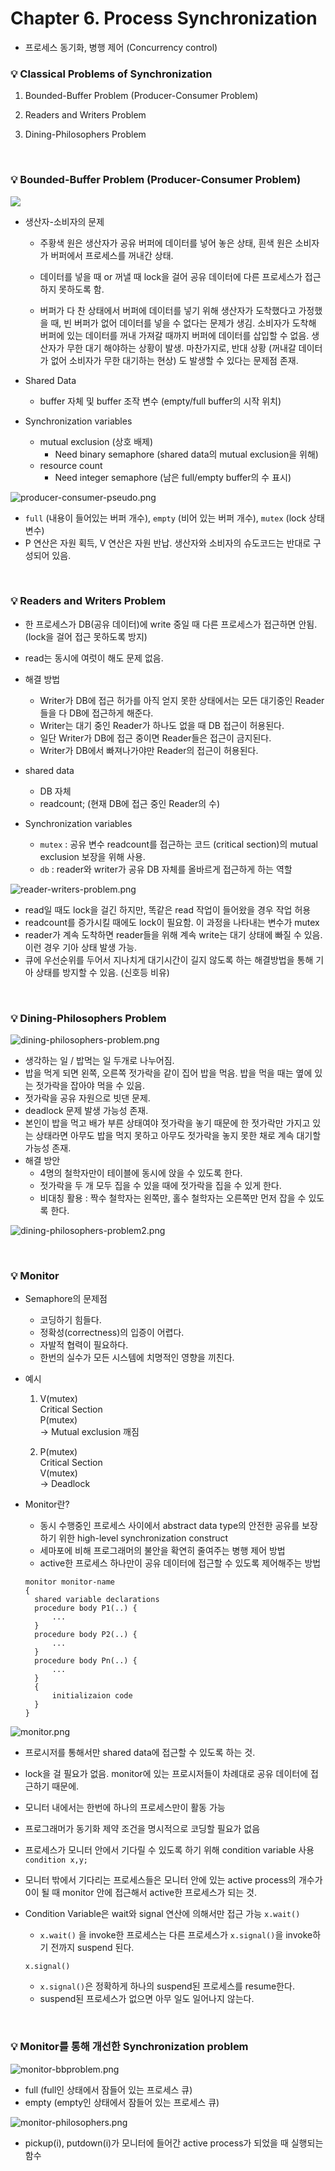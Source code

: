 # Chapter 6. Process Synchronization
- 프로세스 동기화, 병행 제어 (Concurrency control)

### 💡 Classical Problems of Synchronization
1. Bounded-Buffer Problem (Producer-Consumer Problem)
     
2. Readers and Writers Problem
     
3. Dining-Philosophers Problem

<br>

### 💡 Bounded-Buffer Problem (Producer-Consumer Problem)

![](img/producer-consumer.png)

- 생산자-소비자의 문제
    - 주황색 원은 생산자가 공유 버퍼에 데이터를 넣어 놓은 상태, 흰색 원은 소비자가 버퍼에서 프로세스를 꺼내간 상태.
    - 데이터를 넣을 때 or 꺼낼 때 lock을 걸어 공유 데이터에 다른 프로세스가 접근하지 못하도록 함.
      
    - 버퍼가 다 찬 상태에서 버퍼에 데이터를 넣기 위해 생산자가 도착했다고 가정했을 때, 빈 버퍼가 없어 데이터를 넣을 수 없다는 문제가 생김.
      소비자가 도착해 버퍼에 있는 데이터를 꺼내 가져갈 때까지 버퍼에 데이터를 삽입할 수 없음. 생산자가 무한 대기 해야하는 상황이 발생.
      마찬가지로, 반대 상황 (꺼내갈 데이터가 없어 소비자가 무한 대기하는 현상) 도 발생할 수 있다는 문제점 존재.

- Shared Data
    - buffer 자체 및 buffer 조작 변수 (empty/full buffer의 시작 위치)
    
- Synchronization variables
    - mutual exclusion (상호 배제)
      - Need binary semaphore (shared data의 mutual exclusion을 위해)
    - resource count
      - Need integer semaphore (남은 full/empty buffer의 수 표시)

![producer-consumer-pseudo.png](img/producer-consumer-pseudo.png)

- `full` (내용이 들어있는 버퍼 개수), `empty` (비어 있는 버퍼 개수), `mutex` (lock 상태 변수)
- P 연산은 자원 획득, V 연산은 자원 반납. 생산자와 소비자의 슈도코드는 반대로 구성되어 있음.


<br>


### 💡 Readers and Writers Problem
- 한 프로세스가 DB(공유 데이터)에 write 중일 때 다른 프로세스가 접근하면 안됨. (lock을 걸어 접근 못하도록 방지)
- read는 동시에 여럿이 해도 문제 없음.
- 해결 방법
    - Writer가 DB에 접근 허가를 아직 얻지 못한 상태에서는 모든 대기중인 Reader들을 다 DB에 접근하게 해준다.
    - Writer는 대기 중인 Reader가 하나도 없을 때 DB 접근이 허용된다.
    - 일단 Writer가 DB에 접근 중이면 Reader들은 접근이 금지된다.
    - Writer가 DB에서 빠져나가야만 Reader의 접근이 허용된다.
    
- shared data
    - DB 자체
    - readcount; (현재 DB에 접근 중인 Reader의 수)
    
- Synchronization variables
    - `mutex` : 공유 변수 readcount를 접근하는 코드 (critical section)의 mutual exclusion 보장을 위해 사용.
    - `db` : reader와 writer가 공유 DB 자체를 올바르게 접근하게 하는 역할

![reader-writers-problem.png](img/reader-writers-problem.png)

- read일 때도 lock을 걸긴 하지만, 똑같은 read 작업이 들어왔을 경우 작업 허용
- readcount를 증가시킬 때에도 lock이 필요함. 이 과정을 나타내는 변수가 mutex
- reader가 계속 도착하면 reader들을 위해 계속 write는 대기 상태에 빠질 수 있음. 이런 경우 기아 상태 발생 가능.
- 큐에 우선순위를 두어서 지나치게 대기시간이 길지 않도록 하는 해결방법을 통해 기아 상태를 방지할 수 있음. (신호등 비유)

<br>

### 💡 Dining-Philosophers Problem

![dining-philosophers-problem.png](img/dining-philosophers-problem.png)

- 생각하는 일 / 밥먹는 일 두개로 나누어짐.
- 밥을 먹게 되면 왼쪽, 오른쪽 젓가락을 같이 집어 밥을 먹음. 밥을 먹을 때는 옆에 있는 젓가락을 잡아야 먹을 수 있음.
- 젓가락을 공유 자원으로 빗댄 문제. 
- deadlock 문제 발생 가능성 존재.
- 본인이 밥을 먹고 배가 부른 상태여야 젓가락을 놓기 때문에 한 젓가락만 가지고 있는 상태라면 아무도 밥을 먹지 못하고 아무도 젓가락을 놓지 못한 채로 계속 대기할 가능성 존재.
- 해결 방안
    - 4명의 철학자만이 테이블에 동시에 앉을 수 있도록 한다.
    - 젓가락을 두 개 모두 집을 수 있을 때에 젓가락을 집을 수 있게 한다.
    - 비대칭 활용 : 짝수 철학자는 왼쪽만, 홀수 철학자는 오른쪽만 먼저 잡을 수 있도록 한다.

![dining-philosophers-problem2.png](img/dining-philosophers-problem2.png)

<br>


### 💡 Monitor
- Semaphore의 문제점
    - 코딩하기 힘들다.
    - 정확성(correctness)의 입증이 어렵다.
    - 자발적 협력이 필요하다.
    - 한번의 실수가 모든 시스템에 치명적인 영향을 끼친다.
    
- 예시
  1) V(mutex)   
     Critical Section   
     P(mutex)   
  -> Mutual exclusion 깨짐
      
  2) P(mutex)   
    Critical Section   
     V(mutex)   
  -> Deadlock

- Monitor란?
    - 동시 수행중인 프로세스 사이에서 abstract data type의 안전한 공유를 보장하기 위한 high-level synchronization construct
    - 세마포에 비해 프로그래머의 불안을 확연히 줄여주는 병행 제어 방법
    - active한 프로세스 하나만이 공유 데이터에 접근할 수 있도록 제어해주는 방법
    
  ```shell
  monitor monitor-name
  {
    shared variable declarations
    procedure body P1(..) {
        ...
    }
    procedure body P2(..) {
        ...
    }
    procedure body Pn(..) {
        ...
    }
    {
        initializaion code
    }
  }
    ```
 
 ![monitor.png](img/monitor.png)
- 프로시저를 통해서만 shared data에 접근할 수 있도록 하는 것.
- lock을 걸 필요가 없음. monitor에 있는 프로시저들이 차례대로 공유 데이터에 접근하기 때문에.
- 모니터 내에서는 한번에 하나의 프로세스만이 활동 가능
- 프로그래머가 동기화 제약 조건을 명시적으로 코딩할 필요가 없음
- 프로세스가 모니터 안에서 기다릴 수 있도록 하기 위해 condition variable 사용 `condition x,y;`
- 모니터 밖에서 기다리는 프로세스들은 모니터 안에 있는 active process의 개수가 0이 될 때 monitor 안에 접근해서 active한 프로세스가 되는 것.
- Condition Variable은 wait와 signal 연산에 의해서만 접근 가능 
  `x.wait()`
    - `x.wait()` 을 invoke한 프로세스는 다른 프로세스가 `x.signal()`을 invoke하기 전까지 suspend 된다.
      
  `x.signal()`
    - `x.signal()`은 정확하게 하나의 suspend된 프로세스를 resume한다.
    - suspend된 프로세스가 없으면 아무 일도 일어나지 않는다.

<br>

### 💡 Monitor를 통해 개선한 Synchronization problem

![monitor-bbproblem.png](img/monitor-bbproblem.png)
- full (full인 상태에서 잠들어 있는 프로세스 큐)
- empty (empty인 상태에서 잠들어 있는 프로세스 큐)

![monitor-philosophers.png](img/monitor-philosophers.png)
- pickup(i), putdown(i)가 모니터에 들어간 active process가 되었을 때 실행되는 함수

